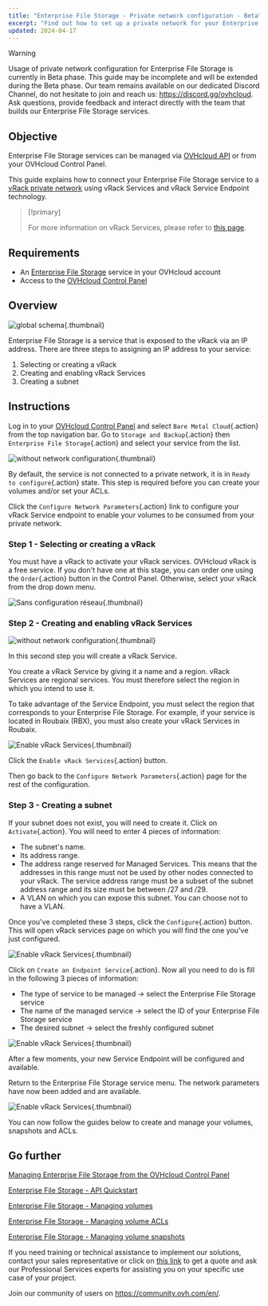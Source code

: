 ```yaml
---
title: "Enterprise File Storage - Private network configuration - Beta"
excerpt: "Find out how to set up a private network for your Enterprise File Storage service from your OVHcloud Control Panel"
updated: 2024-04-17
---
```


> [!warning]
> Usage of private network configuration for Enterprise File Storage is currently in Beta phase.
> This guide may be incomplete and will be extended during the Beta phase. Our team remains available on our dedicated Discord Channel, do not hesitate to join and reach us: <https://discord.gg/ovhcloud>. Ask questions, provide feedback and interact directly with the team that builds our Enterprise File Storage services.

## Objective

Enterprise File Storage services can be managed via [OVHcloud API](/pages/storage_and_backup/file_storage/enterprise_file_storage/netapp_quick_start) or from your OVHcloud Control Panel.

This guide explains how to connect your Enterprise File Storage service to a [vRack private network](https://www.ovhcloud.com/asia/network/vrack/) using vRack Services and vRack Service Endpoint technology.

> [!primary]
>
> For more information on vRack Services, please refer to [this page](/pages/network/vrack_services/global).
>

## Requirements

- An [Enterprise File Storage](https://www.ovhcloud.com/asia/storage-solutions/enterprise-file-storage/) service in your OVHcloud account
- Access to the [OVHcloud Control Panel](https://ca.ovh.com/auth/?action=gotomanager&from=https://www.ovh.com/asia/&ovhSubsidiary=asia)

## Overview

![global schema](images/global_schema_20240410.png){.thumbnail}

Enterprise File Storage is a service that is exposed to the vRack via an IP address. There are three steps to assigning an IP address to your service:

1. Selecting or creating a vRack
2. Creating and enabling vRack Services
3. Creating a subnet

## Instructions <a name="instructions"></a>

Log in to your [OVHcloud Control Panel](https://ca.ovh.com/auth/?action=gotomanager&from=https://www.ovh.com/asia/&ovhSubsidiary=asia) and select `Bare Metal Cloud`{.action} from the top navigation bar. Go to `Storage and Backup`{.action} then `Enterprise File Storage`{.action} and select your service from the list.

![without network configuration](images/01-EFS.png){.thumbnail}

By default, the service is not connected to a private network, it is in `Ready to configure`{.action} state. This step is required before you can create your volumes and/or set your ACLs. 

Click the `Configure Network Parameters`{.action} link to configure your vRack Service endpoint to enable your volumes to be consumed from your private network.

### Step 1 - Selecting or creating a vRack

You must have a vRack to activate your vRack services. OVHcloud vRack is a free service. If you don't have one at this stage, you can order one using the `Order`{.action} button in the Control Panel. Otherwise, select your vRack from the drop down menu.

![Sans configuration réseau](images/02-EFS.png){.thumbnail}

### Step 2 - Creating and enabling vRack Services

![without network configuration](images/04-EFS.png){.thumbnail}

In this second step you will create a vRack Service.

You create a vRack Service by giving it a name and a region. vRack Services are regional services. You must therefore select the region in which you intend to use it. 

To take advantage of the Service Endpoint, you must select the region that corresponds to your Enterprise File Storage. For example, if your service is located in Roubaix (RBX), you must also create your vRack Services in Roubaix.

![Enable vRack Services](images/01.png){.thumbnail}

Click the `Enable vRack Services`{.action} button.

Then go back to the `Configure Network Parameters`{.action} page for the rest of the configuration.

### Step 3 - Creating a subnet

If your subnet does not exist, you will need to create it. Click on `Activate`{.action}. You will need to enter 4 pieces of information:

- The subnet's name.
- Its address range.
- The address range reserved for Managed Services. This means that the addresses in this range must not be used by other nodes connected to your vRack. The service address range must be a subset of the subnet address range and its size must be between /27 and /29.
- A VLAN on which you can expose this subnet. You can choose not to have a VLAN.

Once you've completed these 3 steps, click the `Configure`{.action} button. This will open vRack services page on which you will find the one you've just configured.

![Enable vRack Services](images/05-EFS.png){.thumbnail}

Click on `Create an Endpoint Service`{.action}. Now all you need to do is fill in the following 3 pieces of information:

- The type of service to be managed -> select the Enterprise File Storage service
- The name of the managed service -> select the ID of your Enterprise File Storage service
- The desired subnet -> select the freshly configured subnet

![Enable vRack Services](images/16-VRS.png){.thumbnail}

After a few moments, your new Service Endpoint will be configured and available.

Return to the Enterprise File Storage service menu. The network parameters have now been added and are available.

![Enable vRack Services](images/08-EFS.png){.thumbnail}

You can now follow the guides below to create and manage your volumes, snapshots and ACLs.

## Go further <a name="gofurther"></a>

[Managing Enterprise File Storage from the OVHcloud Control Panel](/pages/storage_and_backup/file_storage/enterprise_file_storage/netapp_control_panel)

[Enterprise File Storage - API Quickstart](/pages/storage_and_backup/file_storage/enterprise_file_storage/netapp_quick_start)

[Enterprise File Storage - Managing volumes](/pages/storage_and_backup/file_storage/enterprise_file_storage/netapp_volumes)

[Enterprise File Storage - Managing volume ACLs](/pages/storage_and_backup/file_storage/enterprise_file_storage/netapp_volume_acl)

[Enterprise File Storage - Managing volume snapshots](/pages/storage_and_backup/file_storage/enterprise_file_storage/netapp_volume_snapshots)

If you need training or technical assistance to implement our solutions, contact your sales representative or click on [this link](https://www.ovhcloud.com/asia/professional-services/) to get a quote and ask our Professional Services experts for assisting you on your specific use case of your project.

Join our community of users on <https://community.ovh.com/en/>.
